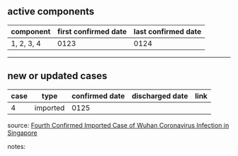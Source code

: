 ## active components

| component | first confirmed date | last confirmed date |
| - | - | - |
| 1, 2, 3, 4 | 0123 | 0124 |

---

## new or updated cases

| case | type | confirmed date | discharged date | link
| - | - | - | - | - |
| 4 | imported | 0125 |

source: [Fourth Confirmed Imported Case of Wuhan Coronavirus Infection in Singapore](https://www.moh.gov.sg/news-highlights/details/fourth-confirmed-imported-case-of-wuhan-coronavirus-infection-in-singapore)

notes:

